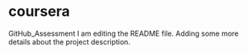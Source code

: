 # coursera
GitHub_Assessment
I am editing the README file. Adding some more details about the project description.

